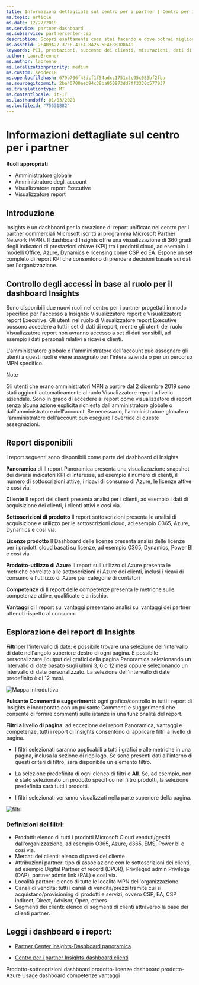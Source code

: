 ```yaml
---
title: Informazioni dettagliate sul centro per i partner | Centro per i partner
ms.topic: article
ms.date: 12/27/2019
ms.service: partner-dashboard
ms.subservice: partnercenter-csp
description: Scopri esattamente cosa stai facendo e dove potrai migliorare le vendite e la distribuzione, nonché lo sviluppo dei clienti
ms.assetid: 2F4B9A27-37FF-41E4-8A26-5EAE88DD8A49
keywords: PCI, prestazioni, successo dei clienti, misurazioni, dati di report
author: LauraBrenner
ms.author: labrenne
ms.localizationpriority: medium
ms.custom: seodec18
ms.openlocfilehash: 679b706f43dcf1f54adcc1751c3c95c083bf2fba
ms.sourcegitcommit: 2ba40700aeb94c38ba850973dd7ff3330c577937
ms.translationtype: MT
ms.contentlocale: it-IT
ms.lasthandoff: 01/03/2020
ms.locfileid: "75631882"
---
```

# <a name="partner-center-insights"></a>Informazioni dettagliate sul centro per i partner

**Ruoli appropriati**
- Amministratore globale
- Amministratore degli account
- Visualizzatore report Executive
- Visualizzatore report

## <a name="introduction"></a>Introduzione

Insights è un dashboard per la creazione di report unificato nel centro per i partner commerciali Microsoft iscritti al programma Microsoft Partner Network (MPN). Il dashboard Insights offre una visualizzazione di 360 gradi degli indicatori di prestazioni chiave (KPI) tra i prodotti cloud, ad esempio i modelli Office, Azure, Dynamics e licensing come CSP ed EA. Espone un set completo di report KPI che consentono di prendere decisioni basate sui dati per l'organizzazione. 

## <a name="roles-based-access-control-to-the-insights-dashboard"></a>Controllo degli accessi in base al ruolo per il dashboard Insights

Sono disponibili due nuovi ruoli nel centro per i partner progettati in modo specifico per l'accesso a Insights: Visualizzatore report e Visualizzatore report Executive.  Gli utenti nel ruolo di Visualizzatore report Executive possono accedere a tutti i set di dati di report, mentre gli utenti del ruolo Visualizzatore report non avranno accesso a set di dati sensibili, ad esempio i dati personali relativi a ricavi e clienti. 

L'amministratore globale o l'amministratore dell'account può assegnare gli utenti a questi ruoli e viene assegnato per l'intera azienda o per un percorso MPN specifico.  

>[!Note] 
>Gli utenti che erano amministratori MPN a partire dal 2 dicembre 2019 sono stati aggiunti automaticamente al ruolo Visualizzatore report a livello aziendale. Sono in grado di accedere ai report come visualizzatore di report senza alcuna azione esplicita richiesta dall'amministratore globale o dall'amministratore dell'account. Se necessario, l'amministratore globale o l'amministratore dell'account può eseguire l'override di queste assegnazioni. 

## <a name="reports-available"></a>Report disponibili

I report seguenti sono disponibili come parte del dashboard di Insights.

**Panoramica** di    Il report Panoramica presenta una visualizzazione snapshot dei diversi indicatori KPI di interesse, ad esempio il numero di clienti, il numero di sottoscrizioni attive, i ricavi di consumo di Azure, le licenze attive e così via.

**Cliente** Il report dei clienti presenta analisi per i clienti, ad esempio i dati di acquisizione dei clienti, i clienti attivi e così via. 

**Sottoscrizioni di prodotto**     Il report sottoscrizioni presenta le analisi di acquisizione e utilizzo per le sottoscrizioni cloud, ad esempio O365, Azure, Dynamics e così via. 

**Licenze prodotto**   Il Dashboard delle licenze presenta analisi delle licenze per i prodotti cloud basati su licenze, ad esempio O365, Dynamics, Power BI e così via.

**Prodotto-utilizzo di Azure**   Il report sull'utilizzo di Azure presenta le metriche correlate alle sottoscrizioni di Azure dei clienti, inclusi i ricavi di consumo e l'utilizzo di Azure per categorie di contatori

**Competenze** di    Il report delle competenze presenta le metriche sulle competenze attive, qualificate e a rischio.

**Vantaggi** di    I report sui vantaggi presentano analisi sui vantaggi dei partner ottenuti rispetto al consumo.

## <a name="navigating-the-insights-reports"></a>Esplorazione dei report di Insights 

**Filtri**per l'intervallo di date: è possibile trovare una selezione dell'intervallo di date nell'angolo superiore destro di ogni pagina. È possibile personalizzare l'output dei grafici della pagina Panoramica selezionando un intervallo di date basato sugli ultimi 3, 6 o 12 mesi oppure selezionando un intervallo di date personalizzato. La selezione dell'intervallo di date predefinito è di 12 mesi. 

![Mappa introduttiva](images/pci/intro1.png)

**Pulsante Commenti e suggerimenti**: ogni grafico/controllo in tutti i report di Insights è incorporato con un pulsante Commenti e suggerimenti che consente di fornire commenti sulle istanze in una funzionalità del report. 

 
**Filtri a livello di pagina**: ad eccezione dei report Panoramica, vantaggi e competenze, tutti i report di Insights consentono di applicare filtri a livello di pagina. 

- I filtri selezionati saranno applicabili a tutti i grafici e alle metriche in una pagina, inclusa la sezione di riepilogo. Se sono presenti dati all'interno di questi criteri di filtro, sarà disponibile un elemento filtro. 

- La selezione predefinita di ogni elenco di filtri è **All**. Se, ad esempio, non è stato selezionato un prodotto specifico nel filtro prodotti, la selezione predefinita sarà tutti i prodotti.

- I filtri selezionati verranno visualizzati nella parte superiore della pagina. 

![filtri](images/pci/filters.png)

 ### <a name="filters-definitions"></a>Definizioni dei filtri:

- Prodotti: elenco di tutti i prodotti Microsoft Cloud venduti/gestiti dall'organizzazione, ad esempio O365, Azure, d365, EMS, Power bi e così via.
- Mercati dei clienti: elenco di paesi del cliente
- Attribuzioni partner: tipo di associazione con le sottoscrizioni dei clienti, ad esempio Digital Partner of record (DPOR), Privileged admin Privilege (DAP), partner admin link (PAL) e così via. 
- Località partner: elenco di tutte le località MPN dell'organizzazione. 
- Canali di vendita: tutti i canali di vendita/prezzi tramite cui si acquistano/provisioning di prodotti e servizi, ovvero CSP, EA, CSP indirect, Direct, Advisor, Open, others
- Segmenti dei clienti: elenco di segmenti di clienti attraverso la base dei clienti partner.

## <a name="read-about-each-of-the-dashboards-and-reports"></a>Leggi i dashboard e i report:

- [Partner Center Insights-Dashboard panoramica](pci-overview-report.md) 

- [Centro per i partner Insights-dashboard clienti](pci-customer-report.md) 

Prodotto-sottoscrizioni dashboard prodotto-licenze dashboard prodotto-Azure Usage dashboard competenze vantaggi 






